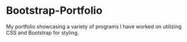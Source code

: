 # Bootstrap-Portfolio

My portfolio showcasing a variety of programs I have worked on utilizing CSS and Bootstrap for styling.

